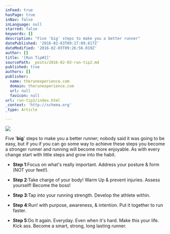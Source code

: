 ```yaml
---
inFeed: true
hasPage: true
inNav: false
inLanguage: null
starred: false
keywords: []
description: "Five 'big' steps to make you a better runner"
datePublished: '2016-02-03T09:27:09.817Z'
dateModified: '2016-02-03T09:26:56.019Z'
author: []
title: '[Run Tip#2]'
sourcePath: _posts/2016-02-03-run-tip2.md
published: true
authors: []
publisher:
  name: therunexperience.com
  domain: therunexperience.com
  url: null
  favicon: null
url: run-tip2/index.html
_context: 'http://schema.org'
_type: Article

---
```

![](http://therunexperience.com/wp-content/uploads/2015/11/Screenshot-2015-12-01-12.21.30-1024x578.png)

Five '**big**' steps to make you a better runner; nobody said it was going to be easy, but if you if you can go some way to achieve these steps you become a stronger runner and running will become more enjoyable. As with every change start with little steps and grow into the habit. 

* **Step 1**:Focus on what's really important. Address your posture & form (NOT your feet!).

* **Step 2**:Take charge of your body! Warm Up & prevent injuries. Assess yourself! Become the boss!

* **Step 3**:Tap into your running strength. Develop the athlete within.

* **Step 4**:Run! with purpose, awareness, & intention. Put it together to run faster.

* **Step 5**:Do It again. Everyday. Even when it's hard. Make this your life. Kick ass. Become a smart, strong, long lasting runner.